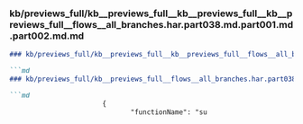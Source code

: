 ### kb/previews_full/kb__previews_full__kb__previews_full__kb__previews_full__flows__all_branches.har.part038.md.part001.md.part002.md.md

```md
### kb/previews_full/kb__previews_full__kb__previews_full__flows__all_branches.har.part038.md.part001.md.part002.md

```md
### kb/previews_full/kb__previews_full__flows__all_branches.har.part038.md.part001.md (part 002)

```md
                       {
                              "functionName": "su
```

```

```

```
